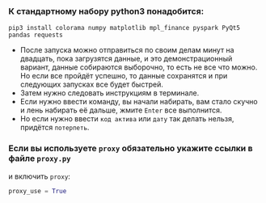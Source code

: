 ### К стандартному набору python3 понадобится:

`pip3 install colorama numpy matplotlib mpl_finance pyspark PyQt5 pandas requests` 


* После запуска можно отправиться по своим делам минут на двадцать, пока загрузятся данные, 
и это демонстрационный вариант, данные собираются выборочно, то есть не все что можно.
Но если все пройдёт успешно, то данные сохранятся и при следующих запусках все будет быстрей.
* Затем нужно следовать инструкциям в терминале.
* Если нужно ввести команду, вы начали набирать, вам стало скучно и лень набирать её дальше,
жмите `Enter` все выполнится.
* Но если нужно ввести `код актива` или `дату` так делать нельзя, придётся `потерпеть`.

### Если вы используете `proxy` обязательно укажите ссылки в файле `proxy.py`

и включить `proxy`: 
```python
proxy_use = True 
```